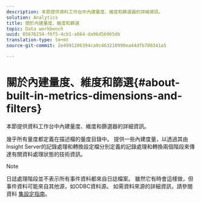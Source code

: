 ```yaml
---
description: 本節提供資料工作台中內建量度、維度和篩選器的詳細資訊。
solution: Analytics
title: 關於內建量度、維度和篩選
topic: Data workbench
uuid: 05676254-f6f5-4cb1-a664-da96d5b965db
translation-type: tm+mt
source-git-commit: 2e4991206394ca0c463210990ea44dfb700341a5

---
```



# 關於內建量度、維度和篩選{#about-built-in-metrics-dimensions-and-filters}

本節提供資料工作台中內建量度、維度和篩選器的詳細資訊。

幾乎所有量度都定義在描述檔的量度目錄中。 提供一些內建度量，以透過其由Insight Server的記錄處理和轉換設定檔分別定義的記錄處理和轉換兩個階段來傳達有關資料處理狀態的技術資訊。

>[!NOTE]
>
>日誌處理階段並不表示所有事件資料都來自日誌檔案。 雖然它有時會這樣做，但事件資料可能來自其他源，如ODBC資料源。 如需資料來源的詳細資訊，請參閱資料 [集設定指南](https://docs.adobe.com/content/help/en/data-workbench/using/dataset/c-dataset-constr.html)。

